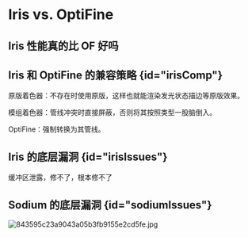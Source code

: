 # Iris vs. OptiFine

<primary-label ref="hidden"/>

[//]: # (TODO)

## Iris 性能真的比 OF 好吗

## Iris 和 OptiFine 的兼容策略 {id="irisComp"}

原版着色器：不存在时使用原版，这样也就能渲染发光状态描边等原版效果。

模组着色器：管线冲突时直接屏蔽，否则将其按照类型一股脑倒入。

OptiFine：强制转换为其管线。

## Iris 的底层漏洞 {id="irisIssues"}

缓冲区泄露，修不了，根本修不了


## Sodium 的底层漏洞 {id="sodiumIssues"}

![843595c23a9043a05b3fb9155e2cd5fe.jpg](sodiumBUG_01.jpg)
